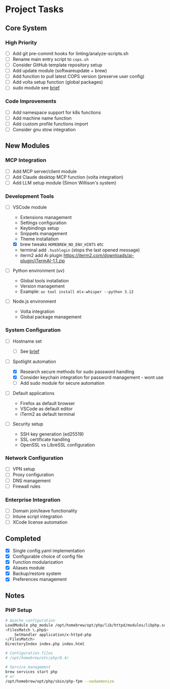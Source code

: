 # Project Tasks

## Core System

### High Priority

- [ ] Add git pre-commit hooks for linting/analyze-scripts.sh
- [ ] Rename main entry script to `cops.sh`
- [ ] Consider GitHub template repository setup
- [ ] Add update module (softwareupdate + brew)
- [ ] Add function to pull latest COPS version (preserve user config)
- [ ] Add volta setup function (global packages)
- [ ] sudo module see [brief](./dev/briefs/cops-sudo-brief.md)

### Code Improvements

- [ ] Add namespace support for k8s functions
- [ ] Add machine name function
- [ ] Add custom profile functions import
- [ ] Consider gnu stow integration

## New Modules

### MCP Integration

- [ ] Add MCP server/client module
- [ ] Add Claude desktop MCP function (volta integration)
- [ ] Add LLM setup module (Simon Willison's system)

### Development Tools

- [ ] VSCode module
  - Extensions management
  - Settings configuration
  - Keybindings setup
  - Snippets management
  - Theme installation
  - [x] brew tweaks `HOMEBREW_NO_ENV_HINTS` etc
  - terminal add `.hushlogin` (stops the last opened message)
  - iterm2 add Ai plugin <https://iterm2.com/downloads/ai-plugin/iTermAI-1.1.zip>

- [ ] Python environment (uv)
  - Global tools installation
  - Version management
  - Example: `uv tool install mlx-whisper --python 3.12`

- [ ] Node.js environment
  - Volta integration
  - Global package management

### System Configuration

- [ ] Hostname set
  - [ ] See [brief](./dev/briefs/cops-hostname-brief.md)

- [ ] Spotlight automation
  - [x] Research secure methods for sudo password handling
  - [x] Consider keychain integration for password management - wont use
  - [ ] Add sudo module for secure automation

- [ ] Default applications
  - Firefox as default browser
  - VSCode as default editor
  - iTerm2 as default terminal

- [ ] Security setup
  - SSH key generation (ed25519)
  - SSL certificate handling
  - OpenSSL vs LibreSSL configuration

### Network Configuration

- [ ] VPN setup
- [ ] Proxy configuration
- [ ] DNS management
- [ ] Firewall rules

### Enterprise Integration

- [ ] Domain join/leave functionality
- [ ] Intune script integration
- [ ] XCode license automation

## Completed

- [x] Single config.yaml implementation
- [x] Configurable choice of config file
- [x] Function modularization
- [x] Aliases module
- [x] Backup/restore system
- [x] Preferences management

## Notes

### PHP Setup

```sh
# Apache configuration
LoadModule php_module /opt/homebrew/opt/php/lib/httpd/modules/libphp.so
<FilesMatch \.php$>
    SetHandler application/x-httpd-php
</FilesMatch>
DirectoryIndex index.php index.html

# Configuration files
# /opt/homebrew/etc/php/8.4/

# Service management
brew services start php
# or
/opt/homebrew/opt/php/sbin/php-fpm --nodaemonize
```
